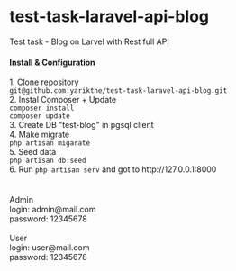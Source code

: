 # test-task-laravel-api-blog
Test task - Blog on Larvel with Rest full API <br>
<h4>Install & Configuration</h4>
1. Clone repository <br> <code>git@github.com:yarikthe/test-task-laravel-api-blog.git</code> <br>
2. Instal Composer + Update <br> <code>composer install</code> <br> <code>composer update</code> <br>
3. Create DB "test-blog" in pgsql client<br> 
4. Make migrate <br> <code>php artisan migarate</code><br>
5. Seed data <br> <code>php artisan db:seed</code><br>
6. Run <code>php artisan serv</code> and got to http://127.0.0.1:8000
<br>
<br>
<h4></h4>
Admin<br>
login: admin@mail.com<br>
password: 12345678<br>
<br>
User<br>
login: user@mail.com<br>
password: 12345678<br>

